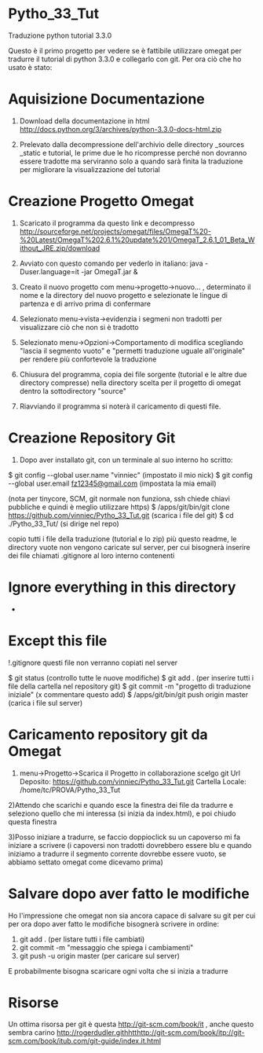 Pytho_33_Tut
============

Traduzione python tutorial 3.3.0


Questo è il primo progetto per vedere se è fattibile utilizzare omegat per tradurre il tutorial di python 3.3.0 e collegarlo con git.
Per ora ciò che ho usato è stato:

Aquisizione Documentazione
==========================
1) Download della documentazione in html http://docs.python.org/3/archives/python-3.3.0-docs-html.zip

2) Prelevato dalla decompressione dell'archivio delle directory _sources _static e tutorial, le prime due le ho ricompresse perché non dovranno essere tradotte ma serviranno solo a quando sarà finita la traduzione per migliorare la visualizzazione del tutorial


Creazione Progetto Omegat
=========================
1) Scaricato il programma da questo link e decompresso http://sourceforge.net/projects/omegat/files/OmegaT%20-%20Latest/OmegaT%202.6.1%20update%201/OmegaT_2.6.1_01_Beta_Without_JRE.zip/download


2) Avviato con questo comando per vederlo in italiano: java -Duser.language=it -jar OmegaT.jar &

3) Creato il nuovo progetto com menu->progetto->nuovo... , determinato il nome e la directory del nuovo progetto e selezionate le lingue di partenza e di arrivo prima di confermare

4) Selezionato menu->vista->evidenzia i segmeni non tradotti per visualizzare ciò che non si è tradotto

5) Selezionato menu->Opzioni->Comportamento di modifica scegliando "lascia il segmento vuoto" e "permetti traduzione uguale all'originale" per rendere più confortevole la traduzione

6) Chiusura del programma, copia dei file sorgente (tutorial e le altre due directory compresse) nella directory scelta per il progetto di omegat dentro la sottodirectory "source"

7) Riavviando il programma si noterà il caricamento di questi file.


Creazione Repository Git
========================
1) Dopo aver installato git, con un terminale al suo interno ho scritto:

$ git config --global user.name "vinniec" (impostato il mio nick)
$ git config --global user.email fz12345@gmail.com (impostata la mia email)

(nota per tinycore, SCM, git normale non funziona, ssh chiede chiavi pubbliche e quindi è meglio utilizzare https)
$ /apps/git/bin/git clone https://github.com/vinniec/Pytho_33_Tut.git (scarica i file del git)
$ cd ./Pytho_33_Tut/ (si dirige nel repo)

copio tutti i file della traduzione (tutorial e lo zip) più questo readme, le directory vuote non vengono caricate sul server, per cui bisognerà inserire dei file chiamati .gitignore al loro interno contenenti
 # Ignore everything in this directory
 *
 # Except this file
 !.gitignore
questi file non verranno copiati nel server

$ git status (controllo tutte le nuove modifiche)
$ git add . (per inserire tutti i file della cartella nel repository git)
$ git commit -m "progetto di traduzione iniziale" (x commentare questo add)
$ /apps/git/bin/git push origin master (carica i file sul server)


Caricamento repository git da Omegat
====================================
1) menu->Progetto->Scarica il Progetto in collaborazione
scelgo git
Url Deposito: https://github.com/vinniec/Pytho_33_Tut.git
Cartella Locale: /home/tc/PROVA/Pytho_33_Tut

2)Attendo che scarichi e quando esce la finestra dei file da tradurre e seleziono  quello che mi interessa (si inizia da index.html), e poi chiudo questa finestra

3)Posso iniziare a tradurre, se faccio doppioclick su un capoverso mi fa iniziare a scrivere (i capoversi non tradotti dovrebbero essere blu e quando iniziamo a tradurre il segmento corrente dovrebbe essere vuoto, se abbiamo settato omegat come dicevamo prima)


Salvare dopo aver fatto le modifiche
====================================
Ho l'impressione che omegat non sia ancora capace di salvare su git per cui per ora dopo aver fatto le modifiche bisognerà scrivere in ordine:
1) git add . (per listare tutti i file cambiati)
2) git commit -m "messaggio che spiega i cambiamenti"
3) git push -u origin master (per caricare sul server)

E probabilmente bisogna scaricare ogni volta che si inizia a tradurre


Risorse
=======
Un ottima risorsa per git è questa http://git-scm.com/book/it , anche questo sembra carino http://rogerdudler.githhtthttp://git-scm.com/book/itp://git-scm.com/book/itub.com/git-guide/index.it.html
